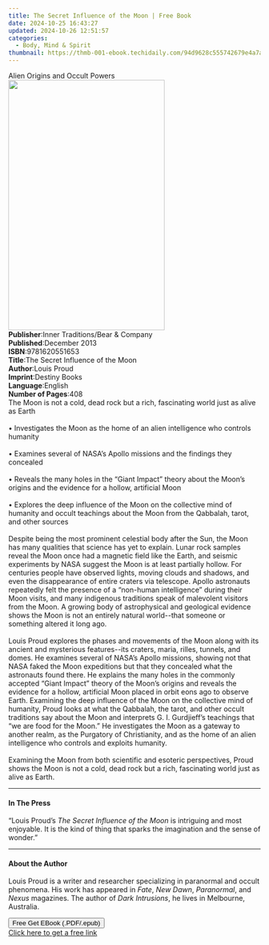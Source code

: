 ```yaml
---
title: The Secret Influence of the Moon | Free Book
date: 2024-10-25 16:43:27
updated: 2024-10-26 12:51:57
categories:
  - Body, Mind & Spirit
thumbnail: https://thmb-001-ebook.techidaily.com/94d9628c555742679e4a7a852ba1d9fd3c3e6d893cf54f8c1c114f1855e3267a.jpg
---
```

<main id="book-container">
  <div class="flex flex-col">
    <div class="book-brief flex-1 py-6 px-4 sm:p-6 md:py-10 md:px-8">
      <!-- brief-->
      <div class="book-brief-main">Alien Origins and Occult Powers</div>
    </div>
    <div
      class="book-meta-info flex-1 grid gap-4 col-start-1 col-end-3 row-start-1 sm:mb-6 sm:grid-cols-4 lg:gap-6 lg:col-start-2 lg:row-end-6 lg:row-span-6 lg:mb-0"
    >
      <div
        class="book-meta-info-left place-content-center mt-4 p-4 text-sm leading-6 col-start-2 col-span-2 dark:text-slate-400"
      >
        <img
          class="w-full h-500 object-cover rounded-lg sm:h-255 sm:col-span-2 lg:col-span-full"
          src="https://img-001-ebook.techidaily.com/7560bc814c8d5bfea6f13562ececd27aa6722c9c24b0210107916866db0f6bc2.jpg"
          alt=""
          width="312"
          height="500"
        />
      </div>
      <div
        class="book-meta-info-right mt-2 col-start-1 row-start-2 col-span-3 self-center"
      >
        <!-- meta data  -->
        <div class="flex flex-col px-4 md:px-8">
          <div class="flex-1">
            <strong>Publisher</strong>:<span class="px-2"
              >Inner Traditions/Bear &amp; Company</span
            >
          </div>
          <div class="flex-1">
            <strong>Published</strong>:<span class="px-2">December 2013</span>
          </div>
          <div class="flex-1">
            <strong>ISBN</strong>:<span class="px-2">9781620551653</span>
          </div>
          <div class="flex-1">
            <strong>Title</strong>:<span class="px-2"
              >The Secret Influence of the Moon</span
            >
          </div>
          <div class="flex-1">
            <strong>Author</strong>:<span class="px-2">Louis Proud</span>
          </div>
          <div class="flex-1">
            <strong>Imprint</strong>:<span class="px-2">Destiny Books</span>
          </div>
          <div class="flex-1">
            <strong>Language</strong>:<span class="px-2">English</span>
          </div>
          <div class="flex-1">
            <strong>Number of Pages</strong>:<span class="px-2">408</span>
          </div>
        </div>
      </div>
    </div>
    <div class="book-description flex-1 py-6 px-4 sm:p-6 md:py-10 md:px-8">
      <div class="book-description-main">
        <div accordion-content="" id="description">
          The Moon is not a cold, dead rock but a rich, fascinating world just
          as alive as Earth <br />
          <br />• Investigates the Moon as the home of an alien intelligence who
          controls humanity <br />
          <br />• Examines several of NASA’s Apollo missions and the findings
          they concealed <br />
          <br />• Reveals the many holes in the “Giant Impact” theory about the
          Moon’s origins and the evidence for a hollow, artificial Moon <br />
          <br />• Explores the deep influence of the Moon on the collective mind
          of humanity and occult teachings about the Moon from the Qabbalah,
          tarot, and other sources <br />
          <br />Despite being the most prominent celestial body after the Sun,
          the Moon has many qualities that science has yet to explain. Lunar
          rock samples reveal the Moon once had a magnetic field like the Earth,
          and seismic experiments by NASA suggest the Moon is at least partially
          hollow. For centuries people have observed lights, moving clouds and
          shadows, and even the disappearance of entire craters via telescope.
          Apollo astronauts repeatedly felt the presence of a “non-human
          intelligence” during their Moon visits, and many indigenous traditions
          speak of malevolent visitors from the Moon. A growing body of
          astrophysical and geological evidence shows the Moon is not an
          entirely natural world--that someone or something altered it long ago.
          <br />
          <br />Louis Proud explores the phases and movements of the Moon along
          with its ancient and mysterious features--its craters, maria, rilles,
          tunnels, and domes. He examines several of NASA’s Apollo missions,
          showing not that NASA faked the Moon expeditions but that they
          concealed what the astronauts found there. He explains the many holes
          in the commonly accepted “Giant Impact” theory of the Moon’s origins
          and reveals the evidence for a hollow, artificial Moon placed in orbit
          eons ago to observe Earth. Examining the deep influence of the Moon on
          the collective mind of humanity, Proud looks at what the Qabbalah, the
          tarot, and other occult traditions say about the Moon and interprets
          G. I. Gurdjieff’s teachings that “we are food for the Moon.” He
          investigates the Moon as a gateway to another realm, as the Purgatory
          of Christianity, and as the home of an alien intelligence who controls
          and exploits humanity. <br />
          <br />Examining the Moon from both scientific and esoteric
          perspectives, Proud shows the Moon is not a cold, dead rock but a
          rich, fascinating world just as alive as Earth.
        </div>
        <div class="accordion-fader"></div>
      </div>
    </div>
    <div class="book-excerpts flex-1 py-6 px-4 sm:p-6 md:py-10 md:px-8">
      <!-- excerpts-->
      <div class="book-excerpts-main">
        <hr />
        <h4 class="placeholder placeholder-heading">
          <span>In The Press</span>
        </h4>
        <p>
          “Louis Proud’s <i>The Secret Influence of the Moon</i> is intriguing
          and most enjoyable. It is the kind of thing that sparks the
          imagination and the sense of wonder.”
        </p>
      </div>
    </div>
    <div class="book-about-author flex-1 py-6 px-4 sm:p-6 md:py-10 md:px-8">
      <!-- about author-->
      <div class="book-main-author-main">
        <hr />
        <h4 class="placeholder placeholder-heading">
          <span>About the Author</span>
        </h4>
        <p>
          Louis Proud is a writer and researcher specializing in paranormal and
          occult phenomena. His work has appeared in <i>Fate</i>,
          <i>New Dawn</i>, <i>Paranormal</i>, and <i>Nexus</i> magazines. The
          author of <i>Dark Intrusions</i>, he lives in Melbourne, Australia.
        </p>
      </div>
    </div>
    <div class="book-free-get flex-1 py-6 px-4 sm:p-6 md:py-10 md:px-8">
      <button
        id="btn-free-get"
        class="bg-blue-500 hover:bg-blue-700 text-white font-bold py-2 px-4 rounded"
      >
        Free Get EBook (.PDF/.epub)
      </button>
      <div id="countdown-display" class="px-2 text-lg mt-2"></div>
      <a
        id="free-link"
        class="hidden bg-blue-500 hover:bg-blue-700 text-white font-bold py-2 px-4 rounded"
        href="https://www.ebooks.com/en-us/book/95782610/the-secret-influence-of-the-moon/louis-proud/"
        target="_blank"
        >Click here to get a free link</a
      >
    </div>
    <script>
      let countdownTime = 0;
      let countdownInterval = null;
      document
        .getElementById('btn-free-get')
        .addEventListener('click', startCountdown);
      function startCountdown() {
        countdownTime = new Date().getTime() + 60000 * 3;
        countdownInterval = setInterval(updateCountdown, 1000);
        document.getElementById('btn-free-get').disabled = true;
        document
          .getElementById('btn-free-get')
          .classList.add('bg-gray-500', 'cursor-not-allowed');
      }
      function updateCountdown() {
        let currentTime = new Date().getTime();
        let timeLeft = countdownTime - currentTime;
        let secondsLeft = Math.floor(timeLeft / 1000);
        document.getElementById('countdown-display').innerHTML =
          `Remaining time: ${secondsLeft} seconds.`;
        if (secondsLeft <= 0) {
          clearInterval(countdownInterval);
          document.getElementById('btn-free-get').classList.add('hidden');
          document.getElementById('free-link').classList.remove('hidden');
          document.getElementById('countdown-display').innerHTML = '';
        }
      }
    </script>
  </div>
</main>
